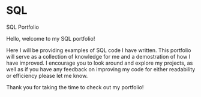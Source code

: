 # SQL
SQL Portfolio

Hello, welcome to my SQL portfolio!

Here I will be providing examples of SQL code I have written. This portfolio will serve as a collection of knowledge for me and a demostration of how I have improved. I encourage you to look around and explore my projects, as well as if you have any feedback on improving my code for either readability or efficiency please let me know.

Thank you for taking the time to check out my portfolio!
